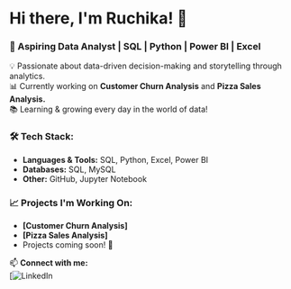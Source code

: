 # Hi there, I'm Ruchika! 👋  

### 🚀 Aspiring Data Analyst | SQL | Python | Power BI | Excel  

💡 Passionate about data-driven decision-making and storytelling through analytics.  
📊 Currently working on **Customer Churn Analysis** and **Pizza Sales Analysis.**  
📚 Learning & growing every day in the world of data!  

### 🛠️ Tech Stack:  
- **Languages & Tools:** SQL, Python, Excel, Power BI  
- **Databases:** SQL, MySQL  
- **Other:** GitHub, Jupyter Notebook  

### 📈 Projects I'm Working On:  
- **[Customer Churn Analysis]**  
- **[Pizza Sales Analysis]**  
- Projects coming soon! 🚀  

📫 **Connect with me:**  
[![LinkedIn](www.linkedin.com/in/ruchika-kashyap-0312a22r)
